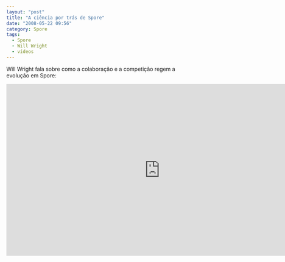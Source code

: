 ```yaml
---
layout: "post"
title: "A ciência por trás de Spore"
date: "2008-05-22 09:56"
category: Spore
tags:
  - Spore
  - Will Wright
  - vídeos
---
```


Will Wright fala sobre como a colaboração e a competição regem a evolução em Spore:

<iframe width="806" height="451" src="https://www.youtube.com/embed/ByGElPO6DVc" frameborder="0" allow="accelerometer; autoplay; encrypted-media; gyroscope; picture-in-picture" allowfullscreen></iframe>
